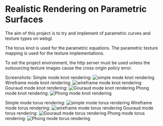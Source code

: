 # Realistic Rendering on Parametric Surfaces
The aim of this project is to try and implement of parametric curves and texture types on webgl.

The torus knot is used for the parametric equations.
The parametric texture mapping is used for the texture implementations.

To set the project environment, the http server must be used unless the outsourcing texture images cause the cross origin policy error.

Screenshots:
Simple mode knot rendering:
![simple mode knot rendering](/Photos/simple_mod_knot_rendering.png)
Wireframe mode knot rendering:
![wireframe mode knot rendering](/Photos/wireframe_mod_know_rendering.png)
Gouraud mode knot rendering:
![Gouraud mode knot rendering](/Photos/gouraud_mod_knot_rendering.png)
Phong mode knot rendering:
![Phong mode knot rendering](/Photos/phong_mod_know_rendering.png)

Simple mode torus rendering:
![simple mode torus rendering](/Photos/simple_mod_torus_rendering.png)
Wireframe mode torus rendering:
![wireframe mode torus rendering](/Photos/wireframe_mod_torus_rendering.png)
Gouraud mode torus rendering:
![Gouraud mode torus rendering](/Photos/gouraud_mod_torus_rendering.png)
Phong mode torus rendering:
![Phong mode torus rendering](/Photos/phong_mod_torus_rendering.png)





